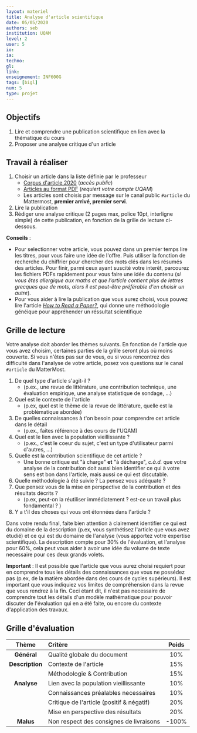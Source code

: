 ```yaml
---
layout: materiel
title: Analyse d'article scientifique
date: 05/05/2020
authors: seb
institution: UQAM
level: 2
user: 5
io: 
ia: 
techno: 
gl: 
link: 
enseignement: INF600G
tags: [bigl]
num: 5
type: projet
---
```


## Objectifs

  1. Lire et comprendre une publication scientifique en lien avec la thématique du cours
  2. Proposer une analyse critique d'un article

## Travail à réaliser

1. Choisir un article dans la liste définie par le professeur
   * [Corpus d'article 2020](https://docs.google.com/spreadsheets/d/1Tt153MH4R01a3XZGc8hFfBRgILOPJpKJqarl9ub0npo/edit?usp=sharing) (_accès public_)
   * [Articles au format PDF](https://uqam-my.sharepoint.com/:f:/g/personal/mosser_sebastien_uqam_ca/EhplKOES3glNjdPYPczh8eIBaOV0BLVpBn-WGHnaVifkZA?e=RHWQxa) (_requiert votre compte UQAM_)
   * Les articles sont choisis par message sur le canal public `#article` du Mattermost, **premier arrivé, premier servi**.
2. Lire la publication
3. Rédiger une analyse critique (2 pages max, police 10pt, interligne simple) de cette publication, en fonction de la grille de lecture ci-dessous.



**Conseils** :

  * Pour selectionner votre article, vous pouvez dans un premier temps lire les titres, pour vous faire une idée de l'offre. Puis utiliser la fonction de recherche du chiffrier pour chercher des mots clés dans les résumés des articles. Pour finir, parmi ceux ayant suscité votre interêt, parcourez les fichiers PDFs rapidement pour vous faire une idée du contenu (_si vous êtes allergique aux maths et que l'article contient plus de lettres grecques que de mots, alors il est peut-être préférable d'en choisir un autre_).
  * Pour vous aider à lire la publication que vous aurez choisi, vous pouvez lire l'article [_How to Read a Paper?_](https://web.stanford.edu/class/ee384m/Handouts/HowtoReadPaper.pdf), qui donne une méthodologie généique pour appréhender un réssultat scientifique

## Grille de lecture

Votre analyse doit aborder les thèmes suivants. En fonction de l'article que vous avez choisim, certaines parties de la grille seront plus où moins couverte. Si vous n'êtes pas sur de vous, ou si vous rencontrez des difficulté dans l'analyse de votre article, posez vos questions sur le canal `#article` du MatterMost.

1. De quel type d'article s'agit-il ?
   * (p.ex., une revue de littérature, une contribution technique, une évaluation empirique, une analyse statistique de sondage, ...)
2. Quel est le contexte de l'article
   * (p.ex, quel est le thème de la revue de littérature, quelle est la problématique abordée)
3. De quelles connaissances à t'on besoin pour comprendre cet article dans le détail
   * (p.ex., faites référence à des cours de l'UQAM)
4. Quel est le lien avec la population vieillissante ?
   * (p.ex., c'est le coeur du sujet, c'est un type d'utilisateur parmi d'autres, ...)
5. Quelle est la contribution scientifique de cet article ?
   * Une bonne critique est "à charge" **et** "à décharge", _c.à.d._ que votre analyse de la contribution doit aussi bien identifier ce qui à votre sens est bon dans l'article, mais aussi ce qui est discutable.
6. Quelle méthodologie à été suivie ? La pensez vous adéquate ?
7. Que pensez vous de la mise en perspective de la contribution et des résultats décrits ?
   * (p.ex, peut-on la réutiliser immédiatement ? est-ce un travail plus fondamental ? )
8. Y a t'il des choses qui vous ont étonnées dans l'article ?

Dans votre rendu final, faite bien attention à clairement identifier ce qui est du domaine de la description (p.ex, vous synthétisez l'article que vous avez étudié) et ce qui est du domaine de l'analyse (vous apportez votre expertise scientifique). La description compte pour 30% de l'évaluation, et l'analyse pour 60%, cela peut vous aider à avoir une idée du volume de texte necessaire pour ces deux grands volets.


**Important** : Il est possible que l'article que vous aurez choisi requiert pour en comprendre tous les détails des connaissances que vous ne possédez pas (p.ex, de la matière abordée dans des cours de cycles supérieurs). Il est important que vous indiquiez vos limites de compréhension dans la revue que vous rendrez à la fin. Ceci étant dit, il n'est pas necessaire de comprendre tout les détails d'un modèle mathématique pour pouvoir discuter de l'évaluation qui en a été faite, ou encore du contexte d'application des travaux.




## Grille d'évaluation

| Thème | Critère | Poids |
| :---: | :--     | :--: |
| **Général**| Qualité globale du document | 10% |
| **Description** | Contexte de l'article | 15% |
| | Méthodologie & Contribution | 15% |
| **Analyse** | Lien avec la population vieillissante| 10% |
| | Connaissances préalables necessaires | 10% |
| | Critique de l'article (positif & négatif) | 20% |
| | Mise en perspective des résultats | 20% |
| **Malus** | Non respect des consignes de livraisons | -100% |

